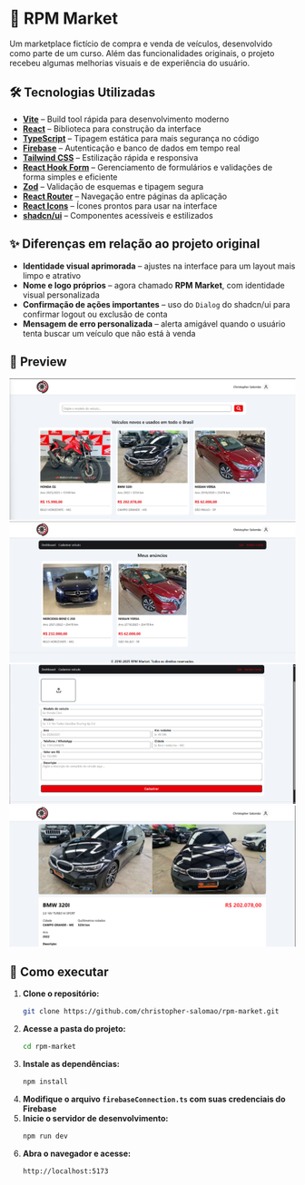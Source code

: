 # 🚗 RPM Market

Um marketplace fictício de compra e venda de veículos, desenvolvido como parte de um curso.
Além das funcionalidades originais, o projeto recebeu algumas melhorias visuais e de experiência do usuário.

## 🛠 Tecnologias Utilizadas

- **[Vite](https://vitejs.dev/)** – Build tool rápida para desenvolvimento moderno
- **[React](https://react.dev/)** – Biblioteca para construção da interface
- **[TypeScript](https://www.typescriptlang.org/)** – Tipagem estática para mais segurança no código
- **[Firebase](https://firebase.google.com/)** – Autenticação e banco de dados em tempo real
- **[Tailwind CSS](https://tailwindcss.com/)** – Estilização rápida e responsiva
- **[React Hook Form](https://react-hook-form.com/)** – Gerenciamento de formulários e validações de forma simples e eficiente
- **[Zod](https://zod.dev/)** – Validação de esquemas e tipagem segura
- **[React Router](https://reactrouter.com/)** – Navegação entre páginas da aplicação
- **[React Icons](https://react-icons.github.io/react-icons/)** – Ícones prontos para usar na interface
- **[shadcn/ui](https://ui.shadcn.com/)** – Componentes acessíveis e estilizados

## ✨ Diferenças em relação ao projeto original

- **Identidade visual aprimorada** – ajustes na interface para um layout mais limpo e atrativo
- **Nome e logo próprios** – agora chamado **RPM Market**, com identidade visual personalizada
- **Confirmação de ações importantes** – uso do `Dialog` do shadcn/ui para confirmar logout ou exclusão de conta
- **Mensagem de erro personalizada** – alerta amigável quando o usuário tenta buscar um veículo que não está à venda

## 📸 Preview

![Página Inicial](./preview/img1.png)
![Página Dashboard](./preview/img2.png)
![Página de cadastro de veículos](./preview/img3.png)
![Página de detalhes do veículo](./preview/img4.png)

## 🚀 Como executar

1. **Clone o repositório:**
   ```bash
   git clone https://github.com/christopher-salomao/rpm-market.git
   ```
2. **Acesse a pasta do projeto:**
   ```bash
   cd rpm-market
   ```
3. **Instale as dependências:**
   ```bash
   npm install
   ```
4. **Modifique o arquivo `firebaseConnection.ts` com suas credenciais do Firebase**
5. **Inicie o servidor de desenvolvimento:**
   ```bash
   npm run dev
   ```
6. **Abra o navegador e acesse:**
   ```
   http://localhost:5173
   ```
